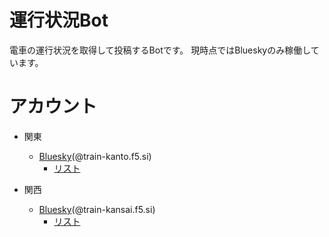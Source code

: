 # 運行状況Bot
電車の運行状況を取得して投稿するBotです。
現時点ではBlueskyのみ稼働しています。

# アカウント
- 関東
  - [Bluesky](https://bsky.app/profile/did:plc:f2nbethp4g7xfdthyv2wipjo)(@train-kanto.f5.si)
    - [リスト](https://bsky.app/profile/radian.f5.si/lists/3kkxyps7iag2z) 

- 関西
  - [Bluesky](https://bsky.app/profile/did:plc:hpioxwkkbmbexev43wjiti4d)(@train-kansai.f5.si)
    - [リスト](https://bsky.app/profile/did:plc:sggbtldl6x3jq5xveequpip6/lists/3klj3vedmsc2l)
